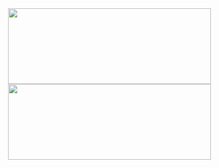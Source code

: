 <div align = "center">
  <img src = "https://github-readme-stats-swiftwombat.vercel.app/api/?username=swiftwombat&include_orgs=true&count_private=true&show_icons=true&hide_title=true&hide_border=true&hide=stars&theme=transparent&exclude_repo=github-readme-stats" width=400 height=150>
  <img src = "https://github-readme-stats-swiftwombat.vercel.app/api/top-langs/?username=swiftwombat&include_orgs=true&count_private=true&layout=compact&hide_title=true&show_icons=true&hide_border=true&theme=transparent&exclude_repo=github-readme-stats" width = 400 height=150>
</div>

<!--
**swiftwombat/swiftwombat** is a ✨ _special_ ✨ repository because its `README.md` (this file) appears on your GitHub profile.

Here are some ideas to get you started:

- 🔭 I’m currently working on ...
- 🌱 I’m currently learning ...
- 👯 I’m looking to collaborate on ...
- 🤔 I’m looking for help with ...
- 💬 Ask me about ...
- 📫 How to reach me: ...
- 😄 Pronouns: ...
- ⚡ Fun fact: ...
-->
